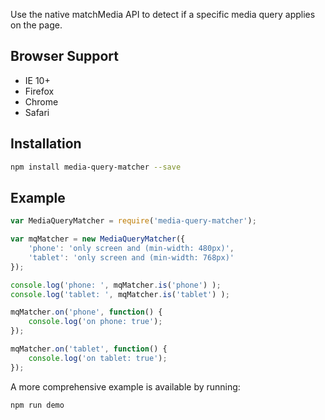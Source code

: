 Use the native matchMedia API to detect if a specific media query applies on the page.

## Browser Support

* IE 10+
* Firefox
* Chrome
* Safari

## Installation

```sh
npm install media-query-matcher --save
```

## Example

```js
var MediaQueryMatcher = require('media-query-matcher');

var mqMatcher = new MediaQueryMatcher({
	'phone': 'only screen and (min-width: 480px)',
	'tablet': 'only screen and (min-width: 768px)'
});

console.log('phone: ', mqMatcher.is('phone') );
console.log('tablet: ', mqMatcher.is('tablet') );

mqMatcher.on('phone', function() {
	console.log('on phone: true');
});

mqMatcher.on('tablet', function() {
	console.log('on tablet: true');
});
```

A more comprehensive example is available by running:

```sh
npm run demo
```